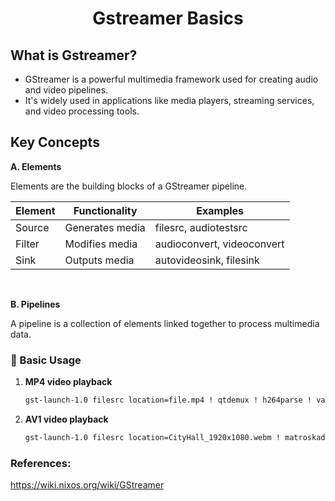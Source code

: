 <h1 style="text-align:center;"> Gstreamer Basics</p>

## What is Gstreamer?

- GStreamer is a powerful multimedia framework used for creating audio and video pipelines.
- It's widely used in applications like media players, streaming services, and video processing tools.

## Key Concepts

**A. Elements**

Elements are the building blocks of a GStreamer pipeline.

| Element | Functionality   | Examples                   |
| ------- | --------------- | -------------------------- |
| Source  | Generates media | filesrc, audiotestsrc      |
| Filter  | Modifies media  | audioconvert, videoconvert |
| Sink    | Outputs media   | autovideosink, filesink    |

<br>

**B. Pipelines**

A pipeline is a collection of elements linked together to process multimedia data.

### 🧪 Basic Usage

1. **MP4 video playback**

   ```sh
   gst-launch-1.0 filesrc location=file.mp4 ! qtdemux ! h264parse ! vaapih264dec ! vaapisink
   ```

2. **AV1 video playback**
   ```sh
   gst-launch-1.0 filesrc location=CityHall_1920x1080.webm ! matroskademux ! av1parse ! vaapiav1dec ! vaapisink
   ```

### References:

https://wiki.nixos.org/wiki/GStreamer
